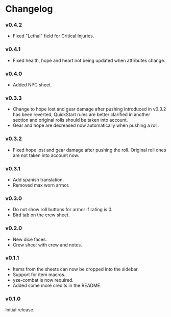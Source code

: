 # Changelog

### v0.4.2

-   Fixed "Lethal" field for Critical Injuries.

### v0.4.1

-   Fixed health, hope and heart not being updated when attributes change.

### v0.4.0

-   Added NPC sheet.

### v0.3.3

-   Change to hope lost and gear damage after pushing introduced in v0.3.2 has been reverted, QuickStart rules are better clarified in another section and original rolls should be taken into account.
-   Gear and hope are decreased now automatically when pushing a roll.

### v0.3.2

-   Fixed hope lost and gear damage after pushing the roll. Original roll ones are not taken into account now.

### v0.3.1

-   Add spanish translation.
-   Removed max worn armor.

### v0.3.0

-   Do not show roll buttons for armor if rating is 0.
-   Bird tab on the crew sheet.

### v0.2.0

-   New dice faces.
-   Crew sheet with crew and notes.

### v0.1.1

-   Items from the sheets can now be dropped into the sidebar.
-   Support for item macros.
-   yze-combat is now required.
-   Added some more credits in the README.

### v0.1.0

Initial release.
